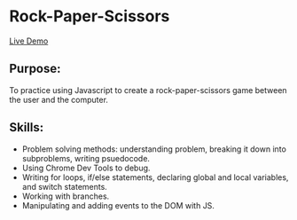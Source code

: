 # Rock-Paper-Scissors
[Live Demo](https://strallia.github.io/rock-paper-scissors/)

## Purpose: 
To practice using Javascript to create a rock-paper-scissors game between the user and the computer.

## Skills:
- Problem solving methods: understanding problem, breaking it down into subproblems, writing psuedocode.
- Using Chrome Dev Tools to debug.
- Writing for loops, if/else statements, declaring global and local variables, and switch statements.
- Working with branches.
- Manipulating and adding events to the DOM with JS.

